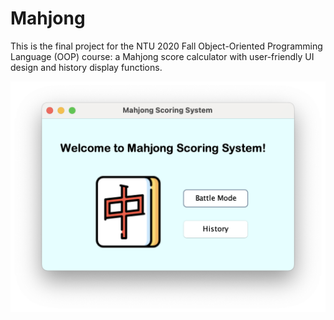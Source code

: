 # Mahjong

This is the final project for the NTU 2020 Fall Object-Oriented Programming Language (OOP) course: a Mahjong score calculator with user-friendly UI design and history display functions.

![](src/docs/Mahjong.png)
